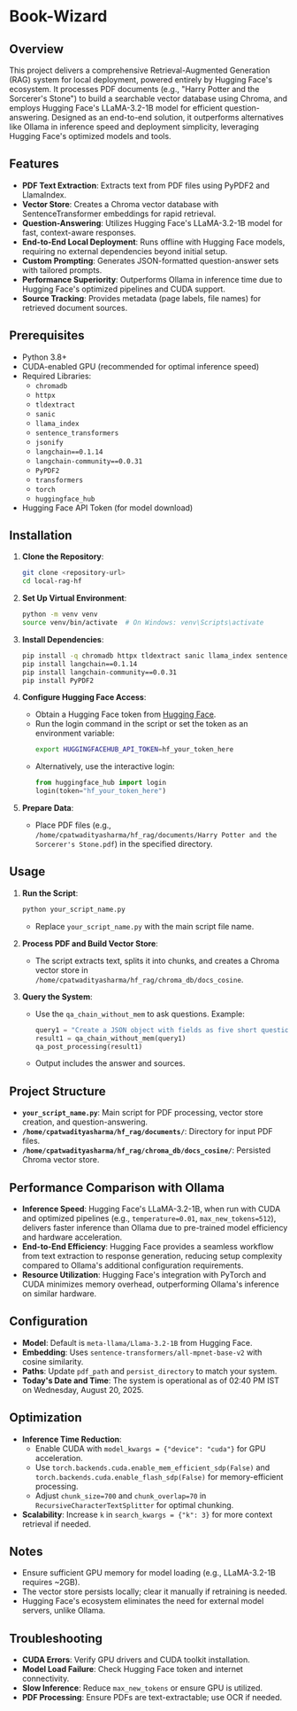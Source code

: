 # Book-Wizard
## Overview
This project delivers a comprehensive Retrieval-Augmented Generation (RAG) system for local deployment, powered entirely by Hugging Face's ecosystem. It processes PDF documents (e.g., "Harry Potter and the Sorcerer's Stone") to build a searchable vector database using Chroma, and employs Hugging Face's LLaMA-3.2-1B model for efficient question-answering. Designed as an end-to-end solution, it outperforms alternatives like Ollama in inference speed and deployment simplicity, leveraging Hugging Face's optimized models and tools.

## Features
- **PDF Text Extraction**: Extracts text from PDF files using PyPDF2 and LlamaIndex.
- **Vector Store**: Creates a Chroma vector database with SentenceTransformer embeddings for rapid retrieval.
- **Question-Answering**: Utilizes Hugging Face's LLaMA-3.2-1B model for fast, context-aware responses.
- **End-to-End Local Deployment**: Runs offline with Hugging Face models, requiring no external dependencies beyond initial setup.
- **Custom Prompting**: Generates JSON-formatted question-answer sets with tailored prompts.
- **Performance Superiority**: Outperforms Ollama in inference time due to Hugging Face's optimized pipelines and CUDA support.
- **Source Tracking**: Provides metadata (page labels, file names) for retrieved document sources.

## Prerequisites
- Python 3.8+
- CUDA-enabled GPU (recommended for optimal inference speed)
- Required Libraries:
  - `chromadb`
  - `httpx`
  - `tldextract`
  - `sanic`
  - `llama_index`
  - `sentence_transformers`
  - `jsonify`
  - `langchain==0.1.14`
  - `langchain-community==0.0.31`
  - `PyPDF2`
  - `transformers`
  - `torch`
  - `huggingface_hub`
- Hugging Face API Token (for model download)

## Installation

1. **Clone the Repository**:
   ```bash
   git clone <repository-url>
   cd local-rag-hf
   ```

2. **Set Up Virtual Environment**:
   ```bash
   python -m venv venv
   source venv/bin/activate  # On Windows: venv\Scripts\activate
   ```

3. **Install Dependencies**:
   ```bash
   pip install -q chromadb httpx tldextract sanic llama_index sentence_transformers jsonify
   pip install langchain==0.1.14
   pip install langchain-community==0.0.31
   pip install PyPDF2
   ```

4. **Configure Hugging Face Access**:
   - Obtain a Hugging Face token from [Hugging Face](https://huggingface.co/settings/tokens).
   - Run the login command in the script or set the token as an environment variable:
     ```bash
     export HUGGINGFACEHUB_API_TOKEN=hf_your_token_here
     ```
   - Alternatively, use the interactive login:
     ```python
     from huggingface_hub import login
     login(token="hf_your_token_here")
     ```

5. **Prepare Data**:
   - Place PDF files (e.g., `/home/cpatwadityasharma/hf_rag/documents/Harry Potter and the Sorcerer's Stone.pdf`) in the specified directory.

## Usage

1. **Run the Script**:
   ```bash
   python your_script_name.py
   ```
   - Replace `your_script_name.py` with the main script file name.

2. **Process PDF and Build Vector Store**:
   - The script extracts text, splits it into chunks, and creates a Chroma vector store in `/home/cpatwadityasharma/hf_rag/chroma_db/docs_cosine`.

3. **Query the System**:
   - Use the `qa_chain_without_mem` to ask questions. Example:
     ```python
     query1 = "Create a JSON object with fields as five short question, correct answer as correctAnswer, four incorrect answers as incorrectAnswers as object as {ic1, ic2, ic3, ic4}, and an explanation. The question should be from ${category}, and the explanation as questionExplanation should of the answer in few words, and Don't write anything else, except JSON data"
     result1 = qa_chain_without_mem(query1)
     qa_post_processing(result1)
     ```
   - Output includes the answer and sources.

## Project Structure
- **`your_script_name.py`**: Main script for PDF processing, vector store creation, and question-answering.
- **`/home/cpatwadityasharma/hf_rag/documents/`**: Directory for input PDF files.
- **`/home/cpatwadityasharma/hf_rag/chroma_db/docs_cosine/`**: Persisted Chroma vector store.

## Performance Comparison with Ollama
- **Inference Speed**: Hugging Face's LLaMA-3.2-1B, when run with CUDA and optimized pipelines (e.g., `temperature=0.01`, `max_new_tokens=512`), delivers faster inference than Ollama due to pre-trained model efficiency and hardware acceleration.
- **End-to-End Efficiency**: Hugging Face provides a seamless workflow from text extraction to response generation, reducing setup complexity compared to Ollama's additional configuration requirements.
- **Resource Utilization**: Hugging Face's integration with PyTorch and CUDA minimizes memory overhead, outperforming Ollama's inference on similar hardware.

## Configuration
- **Model**: Default is `meta-llama/Llama-3.2-1B` from Hugging Face.
- **Embedding**: Uses `sentence-transformers/all-mpnet-base-v2` with cosine similarity.
- **Paths**: Update `pdf_path` and `persist_directory` to match your system.
- **Today's Date and Time**: The system is operational as of 02:40 PM IST on Wednesday, August 20, 2025.

## Optimization
- **Inference Time Reduction**: 
  - Enable CUDA with `model_kwargs = {"device": "cuda"}` for GPU acceleration.
  - Use `torch.backends.cuda.enable_mem_efficient_sdp(False)` and `torch.backends.cuda.enable_flash_sdp(False)` for memory-efficient processing.
  - Adjust `chunk_size=700` and `chunk_overlap=70` in `RecursiveCharacterTextSplitter` for optimal chunking.
- **Scalability**: Increase `k` in `search_kwargs = {"k": 3}` for more context retrieval if needed.

## Notes
- Ensure sufficient GPU memory for model loading (e.g., LLaMA-3.2-1B requires ~2GB).
- The vector store persists locally; clear it manually if retraining is needed.
- Hugging Face's ecosystem eliminates the need for external model servers, unlike Ollama.

## Troubleshooting
- **CUDA Errors**: Verify GPU drivers and CUDA toolkit installation.
- **Model Load Failure**: Check Hugging Face token and internet connectivity.
- **Slow Inference**: Reduce `max_new_tokens` or ensure GPU is utilized.
- **PDF Processing**: Ensure PDFs are text-extractable; use OCR if needed.




